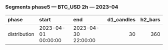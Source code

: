 ### Segments phase5 — BTC_USD 2h — 2023-04

| phase        | start               | end                 |   d1_candles |   h2_bars |
|:-------------|:--------------------|:--------------------|-------------:|----------:|
| distribution | 2023-04-01 00:00:00 | 2023-04-30 22:00:00 |           30 |       360 |